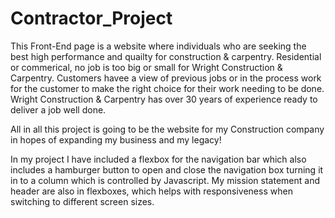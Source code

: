 # Contractor_Project
This Front-End page is a website where individuals who are seeking the best high performance and quailty for construction & carpentry.
Residential or commerical, no job is too big or small for Wright Construction & Carpentry. Customers havee a view of previous jobs or in the process work for the customer to make
the right choice for their work needing to be done. Wright Construction & Carpentry has over 30 years of experience ready to deliver a job well done.

All in all this project is going to be the website for my Construction company in hopes of expanding my business and my legacy! 

In my project I have included a flexbox for the navigation bar  which also includes a hamburger button to open and close the navigation box turning it in to a column which is controlled by Javascript. My mission statement and header are also in flexboxes, which helps with responsiveness when switching to different screen sizes. 
